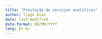 ```yaml
---
title: "Prestação de serviços analíticos"
author: Tiago Dias
date: last-modified
date-format: DD/MM/YYYY
lang: pt-br
---
```



